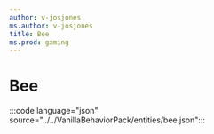 ```yaml
---
author: v-josjones
ms.author: v-josjones
title: Bee
ms.prod: gaming
--- 
```


# Bee

:::code language="json" source="../../VanillaBehaviorPack/entities/bee.json":::
